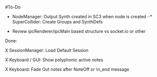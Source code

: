 #To-Do

- NodeManager: Output Synth created in SC3 when node is created
⋅⋅* SuperCollider: Create Groups and SynthDefs

- Review ipcRenderer/ipcMain based structure vs socket.io or other



Done:

X SessionManager: Load Default Session

X Keyboard / GUI: Show polyphonic active notes

X Keyboard: Fade Out notes after NoteOff or \n_end message
